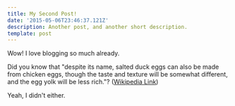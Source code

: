 ```yaml
---
title: My Second Post!
date: '2015-05-06T23:46:37.121Z'
description: Another post, and another short description.
template: post
---
```


Wow! I love blogging so much already.

Did you know that "despite its name, salted duck eggs can also be made from
chicken eggs, though the taste and texture will be somewhat different, and the
egg yolk will be less rich."?
([Wikipedia Link](https://en.wikipedia.org/wiki/Salted_duck_egg))

Yeah, I didn't either.
